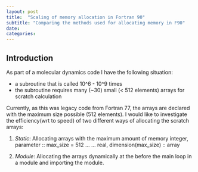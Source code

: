 ```yaml
---
layout: post
title:  "Scaling of memory allocation in Fortran 90"
subtitle: "Comparing the methods used for allocating memory in F90"
date:
categories: 
---
```


## Introduction

As part of a molecular dynamics code I have the following situation: 
- a subroutine that is called 10^6 - 10^9 times
- the subroutine requires many (~30) small (< 512 elements) arrays for scratch calculation

Currently, as this was legacy code from Fortran 77, the arrays are declared with the maximum size possible (512 elements).  I would like to investigate the efficiency(wrt to speed) of two different ways of allocating the scratch arrays:

1. *Static*: Allocating arrays with the maximum amount of memory 
	integer, parameter :: max_size = 512
	...
	...
	real, dimension(max_size) :: array

2. *Module*: Allocating the arrays dynamically at the before the main loop in a module and importing the module. 
